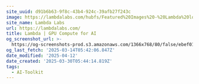 ```yaml
---
site_uuid: d91b6b63-9f8c-43b4-924c-39afb27f243c
image: https://lambdalabs.com/hubfs/Featured%20Images%20-%20Lambda%20logo.png
site_name: Lambda Labs
url: https://lambdalabs.com/
title: Lambda | GPU Compute for AI
og_screenshot_url: >-
  https://og-screenshots-prod.s3.amazonaws.com/1366x768/80/false/ebef014c9928808828596d87f652c994fd31efa962330533bcd3b16f23cdfdf4.jpeg
og_last_fetch: '2025-03-14T05:42:06.847Z'
date_modified: '2025-04-12'
date_created: '2025-03-30T05:44:14.819Z'
tags:
  - AI-Toolkit
---
```
































